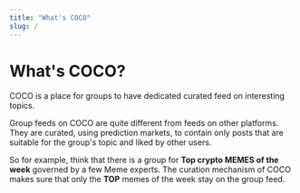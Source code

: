 ```yaml
---
title: "What's COCO"
slug: /
---
```


# What's COCO?

COCO is a place for groups to have dedicated curated feed on interesting topics.

Group feeds on COCO are quite different from feeds on other platforms. They are curated, using prediction markets, to contain only posts that are suitable for the group's topic and liked by other users.

So for example, think that there is a group for **Top crypto MEMES of the week** governed by a few Meme experts. The curation mechanism of COCO makes sure that only the **TOP** memes of the week stay on the group feed.
